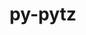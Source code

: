 ---
title: "py-pytz"
layout: cache
categories: [package, develop]
meta: {"compilers": ["apple-clang@=16.0.0", "gcc@=11.1.0", "gcc@=11.4.0", "gcc@=13.2.0", "gcc@=7.5.0", "oneapi@=2024.2.1"], "num_specs": 85, "num_specs_by_stack": {"data-vis-sdk": 7, "e4s": 22, "e4s-neoverse-v2": 7, "e4s-oneapi": 21, "e4s-rocm-external": 7, "ml-darwin-aarch64-mps": 7, "ml-linux-aarch64-cpu": 7, "ml-linux-aarch64-cuda": 7, "ml-linux-x86_64-cpu": 6, "ml-linux-x86_64-cuda": 7, "radiuss": 7, "root": 85}, "oss": ["sequoia", "ubuntu18.04", "ubuntu20.04", "ubuntu22.04", "ubuntu24.04"], "platforms": ["darwin", "linux"], "stacks": ["data-vis-sdk", "e4s", "e4s-neoverse-v2", "e4s-oneapi", "e4s-rocm-external", "ml-darwin-aarch64-mps", "ml-linux-aarch64-cpu", "ml-linux-aarch64-cuda", "ml-linux-x86_64-cpu", "ml-linux-x86_64-cuda", "radiuss", "root"], "targets": ["aarch64", "neoverse_v2", "x86_64_v3"], "versions": ["2024.2"]}
spec_details: [{"compiler": "gcc@=11.1.0", "hash": "27iwebnjridqorw57bnlgstvwkaucjiz", "os": "ubuntu20.04", "platform": "linux", "size": "-", "stacks": ["data-vis-sdk", "root"], "target": "x86_64_v3", "variants": ["build_system=python_pip"], "versions": ["2024.2"]}, {"compiler": "gcc@=11.4.0", "hash": "27rrlg4fqcyupie4okwx7bwbuustot5g", "os": "ubuntu22.04", "platform": "linux", "size": "-", "stacks": ["e4s", "root"], "target": "x86_64_v3", "variants": ["build_system=python_pip"], "versions": ["2024.2"]}, {"compiler": "oneapi@=2024.2.1", "hash": "2bvumuhbibkm36zdtsnbnu26bfzdul5w", "os": "ubuntu22.04", "platform": "linux", "size": "-", "stacks": ["e4s-oneapi", "root"], "target": "x86_64_v3", "variants": ["build_system=python_pip"], "versions": ["2024.2"]}, {"compiler": "gcc@=11.1.0", "hash": "2bxcyv6r2d2oqra5wi64p3evr7jcbrie", "os": "ubuntu20.04", "platform": "linux", "size": "-", "stacks": ["data-vis-sdk", "root"], "target": "x86_64_v3", "variants": ["build_system=python_pip"], "versions": ["2024.2"]}, {"compiler": "gcc@=13.2.0", "hash": "2nehr7ynq47rgjenlfp3igyzkh275kkc", "os": "ubuntu24.04", "platform": "linux", "size": "-", "stacks": ["ml-linux-aarch64-cpu", "ml-linux-aarch64-cuda", "root"], "target": "aarch64", "variants": ["build_system=python_pip"], "versions": ["2024.2"]}, {"compiler": "gcc@=11.4.0", "hash": "4kyit6lrxdugzxzhctmij2yqxtkvjelh", "os": "ubuntu22.04", "platform": "linux", "size": "-", "stacks": ["e4s", "e4s-rocm-external", "root"], "target": "x86_64_v3", "variants": ["build_system=python_pip"], "versions": ["2024.2"]}, {"compiler": "gcc@=11.1.0", "hash": "4yo3hcnwdldw2tvntoqi2dmpent4c3zg", "os": "ubuntu20.04", "platform": "linux", "size": "-", "stacks": ["data-vis-sdk", "root"], "target": "x86_64_v3", "variants": ["build_system=python_pip"], "versions": ["2024.2"]}, {"compiler": "gcc@=13.2.0", "hash": "55t3cmapx2hibt6o73sn3qihvqspgv7o", "os": "ubuntu24.04", "platform": "linux", "size": "-", "stacks": ["ml-linux-x86_64-cpu", "ml-linux-x86_64-cuda", "root"], "target": "x86_64_v3", "variants": ["build_system=python_pip"], "versions": ["2024.2"]}, {"compiler": "gcc@=11.4.0", "hash": "5ieup6pff4eqompfdld3lzu7izt74hc2", "os": "ubuntu22.04", "platform": "linux", "size": "-", "stacks": ["e4s", "e4s-rocm-external", "root"], "target": "x86_64_v3", "variants": ["build_system=python_pip"], "versions": ["2024.2"]}, {"compiler": "gcc@=11.4.0", "hash": "5iisci5kqaiesv32ckq6mcp777sviuxj", "os": "ubuntu22.04", "platform": "linux", "size": "-", "stacks": ["e4s-neoverse-v2", "root"], "target": "neoverse_v2", "variants": ["build_system=python_pip"], "versions": ["2024.2"]}, {"compiler": "gcc@=7.5.0", "hash": "5kkkj7j5d4lrka5fkuf4xoqjfgfsapcj", "os": "ubuntu18.04", "platform": "linux", "size": "-", "stacks": ["radiuss", "root"], "target": "x86_64_v3", "variants": ["build_system=python_pip"], "versions": ["2024.2"]}, {"compiler": "gcc@=11.4.0", "hash": "63gncavottjkewowts3bqzf4br52lzmh", "os": "ubuntu22.04", "platform": "linux", "size": "-", "stacks": ["e4s-neoverse-v2", "root"], "target": "neoverse_v2", "variants": ["build_system=python_pip"], "versions": ["2024.2"]}, {"compiler": "oneapi@=2024.2.1", "hash": "6fjzakpnajnk3vuk6cqzvabnk6n233e4", "os": "ubuntu22.04", "platform": "linux", "size": "-", "stacks": ["e4s-oneapi", "root"], "target": "x86_64_v3", "variants": ["build_system=python_pip"], "versions": ["2024.2"]}, {"compiler": "gcc@=13.2.0", "hash": "6gl4zze3ocwxo5koib2ebbczhx46q3m4", "os": "ubuntu24.04", "platform": "linux", "size": "-", "stacks": ["ml-linux-x86_64-cpu", "ml-linux-x86_64-cuda", "root"], "target": "x86_64_v3", "variants": ["build_system=python_pip"], "versions": ["2024.2"]}, {"compiler": "gcc@=11.4.0", "hash": "75ewiqn2vv3jdmrtqselakhl6zdcoaf6", "os": "ubuntu22.04", "platform": "linux", "size": "-", "stacks": ["e4s-neoverse-v2", "root"], "target": "neoverse_v2", "variants": ["build_system=python_pip"], "versions": ["2024.2"]}, {"compiler": "gcc@=13.2.0", "hash": "a6felrfcz55yya6pvepjcrqodzgrdd63", "os": "ubuntu24.04", "platform": "linux", "size": "-", "stacks": ["ml-linux-x86_64-cpu", "ml-linux-x86_64-cuda", "root"], "target": "x86_64_v3", "variants": ["build_system=python_pip"], "versions": ["2024.2"]}, {"compiler": "gcc@=11.4.0", "hash": "aswy5ob3rweem6l2hfkhgjrv2ny44zlg", "os": "ubuntu22.04", "platform": "linux", "size": "-", "stacks": ["e4s", "root"], "target": "x86_64_v3", "variants": ["build_system=python_pip"], "versions": ["2024.2"]}, {"compiler": "gcc@=13.2.0", "hash": "b5ssdf6ejz27j3qj727haqd4oocainnc", "os": "ubuntu24.04", "platform": "linux", "size": "-", "stacks": ["ml-linux-x86_64-cuda", "root"], "target": "x86_64_v3", "variants": ["build_system=python_pip"], "versions": ["2024.2"]}, {"compiler": "gcc@=11.4.0", "hash": "bhtj2inbm5dbwz7di3srpgx5ahim2u44", "os": "ubuntu22.04", "platform": "linux", "size": "-", "stacks": ["e4s-neoverse-v2", "root"], "target": "neoverse_v2", "variants": ["build_system=python_pip"], "versions": ["2024.2"]}, {"compiler": "oneapi@=2024.2.1", "hash": "cfv75cuxq2dfgdrmlbrly2tmrqc7nhmh", "os": "ubuntu22.04", "platform": "linux", "size": "-", "stacks": ["e4s-oneapi", "root"], "target": "x86_64_v3", "variants": ["build_system=python_pip"], "versions": ["2024.2"]}, {"compiler": "gcc@=11.4.0", "hash": "dbmhzxe25olhkfa6uno4i3fpsgivrldg", "os": "ubuntu22.04", "platform": "linux", "size": "-", "stacks": ["e4s", "e4s-rocm-external", "root"], "target": "x86_64_v3", "variants": ["build_system=python_pip"], "versions": ["2024.2"]}, {"compiler": "gcc@=11.1.0", "hash": "depgiz2tsbig34ju7jwudld3qp5ywece", "os": "ubuntu20.04", "platform": "linux", "size": "-", "stacks": ["data-vis-sdk", "root"], "target": "x86_64_v3", "variants": ["build_system=python_pip"], "versions": ["2024.2"]}, {"compiler": "oneapi@=2024.2.1", "hash": "dx6oajlwoxv3qctqy6ehgqv4m3yvgjjk", "os": "ubuntu22.04", "platform": "linux", "size": "-", "stacks": ["e4s-oneapi", "root"], "target": "x86_64_v3", "variants": ["build_system=python_pip"], "versions": ["2024.2"]}, {"compiler": "gcc@=11.4.0", "hash": "eb5qol5gnlv2agaoxextvzjvpbgnvriw", "os": "ubuntu22.04", "platform": "linux", "size": "-", "stacks": ["e4s", "root"], "target": "x86_64_v3", "variants": ["build_system=python_pip"], "versions": ["2024.2"]}, {"compiler": "gcc@=13.2.0", "hash": "epcspsrw3q6y6eky5rxqh4kaiukcx36b", "os": "ubuntu24.04", "platform": "linux", "size": "-", "stacks": ["ml-linux-x86_64-cpu", "ml-linux-x86_64-cuda", "root"], "target": "x86_64_v3", "variants": ["build_system=python_pip"], "versions": ["2024.2"]}, {"compiler": "gcc@=13.2.0", "hash": "f4ac2kyh7k2pc7ixixtrxcqgexhibovh", "os": "ubuntu24.04", "platform": "linux", "size": "-", "stacks": ["ml-linux-aarch64-cpu", "ml-linux-aarch64-cuda", "root"], "target": "aarch64", "variants": ["build_system=python_pip"], "versions": ["2024.2"]}, {"compiler": "gcc@=7.5.0", "hash": "g7jtm64qhattfdz4e5d2mexj7be267ab", "os": "ubuntu18.04", "platform": "linux", "size": "-", "stacks": ["radiuss", "root"], "target": "x86_64_v3", "variants": ["build_system=python_pip"], "versions": ["2024.2"]}, {"compiler": "oneapi@=2024.2.1", "hash": "gt36cekz5czon3yms6fqinb3xbi7w3mf", "os": "ubuntu22.04", "platform": "linux", "size": "-", "stacks": ["e4s-oneapi", "root"], "target": "x86_64_v3", "variants": ["build_system=python_pip"], "versions": ["2024.2"]}, {"compiler": "gcc@=7.5.0", "hash": "gxjc24rsh2zx6wcfartmmn6j2b3s6n2c", "os": "ubuntu18.04", "platform": "linux", "size": "-", "stacks": ["radiuss", "root"], "target": "x86_64_v3", "variants": ["build_system=python_pip"], "versions": ["2024.2"]}, {"compiler": "oneapi@=2024.2.1", "hash": "hdfmsjuialzrlmua634dczv3y243bmfv", "os": "ubuntu22.04", "platform": "linux", "size": "-", "stacks": ["e4s-oneapi", "root"], "target": "x86_64_v3", "variants": ["build_system=python_pip"], "versions": ["2024.2"]}, {"compiler": "gcc@=11.4.0", "hash": "hs6rvbfotvf25maghbiskge6xlkuq635", "os": "ubuntu22.04", "platform": "linux", "size": "-", "stacks": ["e4s", "root"], "target": "x86_64_v3", "variants": ["build_system=python_pip"], "versions": ["2024.2"]}, {"compiler": "apple-clang@=16.0.0", "hash": "ile4anvspl3sub6eesvux4swqdwnzrp4", "os": "sequoia", "platform": "darwin", "size": "-", "stacks": ["ml-darwin-aarch64-mps", "root"], "target": "aarch64", "variants": ["build_system=python_pip"], "versions": ["2024.2"]}, {"compiler": "gcc@=11.4.0", "hash": "inlkikq3xyskt3koioa2ixnderfttway", "os": "ubuntu22.04", "platform": "linux", "size": "-", "stacks": ["e4s", "root"], "target": "x86_64_v3", "variants": ["build_system=python_pip"], "versions": ["2024.2"]}, {"compiler": "gcc@=11.4.0", "hash": "itxiln2t7a2ulyrza73vilwh53k77adq", "os": "ubuntu22.04", "platform": "linux", "size": "-", "stacks": ["e4s", "root"], "target": "x86_64_v3", "variants": ["build_system=python_pip"], "versions": ["2024.2"]}, {"compiler": "oneapi@=2024.2.1", "hash": "iuysw7xa3u4hy6ykr5gr5xvr5e77jr5n", "os": "ubuntu22.04", "platform": "linux", "size": "-", "stacks": ["e4s-oneapi", "root"], "target": "x86_64_v3", "variants": ["build_system=python_pip"], "versions": ["2024.2"]}, {"compiler": "gcc@=13.2.0", "hash": "jbkumoglhp4gfqyqicgyswpflusu5c4z", "os": "ubuntu24.04", "platform": "linux", "size": "-", "stacks": ["ml-linux-x86_64-cpu", "ml-linux-x86_64-cuda", "root"], "target": "x86_64_v3", "variants": ["build_system=python_pip"], "versions": ["2024.2"]}, {"compiler": "apple-clang@=16.0.0", "hash": "jjv4mpq7p3pmbfui42g3otf2bho46fvu", "os": "sequoia", "platform": "darwin", "size": "-", "stacks": ["ml-darwin-aarch64-mps", "root"], "target": "aarch64", "variants": ["build_system=python_pip"], "versions": ["2024.2"]}, {"compiler": "gcc@=11.4.0", "hash": "jl2iiqf2onkjlcrbapu2ojy6ztesqmm6", "os": "ubuntu22.04", "platform": "linux", "size": "-", "stacks": ["e4s", "e4s-rocm-external", "root"], "target": "x86_64_v3", "variants": ["build_system=python_pip"], "versions": ["2024.2"]}, {"compiler": "gcc@=7.5.0", "hash": "jli4jjlwl5lcn2dxbhdqied5jgirvh54", "os": "ubuntu18.04", "platform": "linux", "size": "-", "stacks": ["radiuss", "root"], "target": "x86_64_v3", "variants": ["build_system=python_pip"], "versions": ["2024.2"]}, {"compiler": "gcc@=11.4.0", "hash": "jqmbpvgy3dnbeb6eihfhk6npw7vo3dtz", "os": "ubuntu22.04", "platform": "linux", "size": "-", "stacks": ["e4s", "e4s-rocm-external", "root"], "target": "x86_64_v3", "variants": ["build_system=python_pip"], "versions": ["2024.2"]}, {"compiler": "oneapi@=2024.2.1", "hash": "jqpoui3eirzztk2agky3sucooo76oaza", "os": "ubuntu22.04", "platform": "linux", "size": "-", "stacks": ["e4s-oneapi", "root"], "target": "x86_64_v3", "variants": ["build_system=python_pip"], "versions": ["2024.2"]}, {"compiler": "gcc@=11.4.0", "hash": "koc6h5egdcynp6wfkdea2sglliy3l3lj", "os": "ubuntu22.04", "platform": "linux", "size": "-", "stacks": ["e4s", "root"], "target": "x86_64_v3", "variants": ["build_system=python_pip"], "versions": ["2024.2"]}, {"compiler": "oneapi@=2024.2.1", "hash": "kze7q3lfzodopnojyfaibjeractb4abp", "os": "ubuntu22.04", "platform": "linux", "size": "-", "stacks": ["e4s-oneapi", "root"], "target": "x86_64_v3", "variants": ["build_system=python_pip"], "versions": ["2024.2"]}, {"compiler": "oneapi@=2024.2.1", "hash": "lcgsldqejmqbc2b6iiakyqc4hx7z4xc2", "os": "ubuntu22.04", "platform": "linux", "size": "-", "stacks": ["e4s-oneapi", "root"], "target": "x86_64_v3", "variants": ["build_system=python_pip"], "versions": ["2024.2"]}, {"compiler": "gcc@=11.4.0", "hash": "lct6gngow77cbv5dhsm535ltmkfumq4z", "os": "ubuntu22.04", "platform": "linux", "size": "-", "stacks": ["e4s-neoverse-v2", "root"], "target": "neoverse_v2", "variants": ["build_system=python_pip"], "versions": ["2024.2"]}, {"compiler": "oneapi@=2024.2.1", "hash": "lvryx3enqrhkhb5d6h7qznvqobvxl6as", "os": "ubuntu22.04", "platform": "linux", "size": "-", "stacks": ["e4s-oneapi", "root"], "target": "x86_64_v3", "variants": ["build_system=python_pip"], "versions": ["2024.2"]}, {"compiler": "gcc@=11.4.0", "hash": "mddlbfr3emy5pfk36asoh6276ih374os", "os": "ubuntu22.04", "platform": "linux", "size": "-", "stacks": ["e4s", "root"], "target": "x86_64_v3", "variants": ["build_system=python_pip"], "versions": ["2024.2"]}, {"compiler": "apple-clang@=16.0.0", "hash": "mowq2kwfipxlh67fqi3sn34ryn7nwu23", "os": "sequoia", "platform": "darwin", "size": "-", "stacks": ["ml-darwin-aarch64-mps", "root"], "target": "aarch64", "variants": ["build_system=python_pip"], "versions": ["2024.2"]}, {"compiler": "gcc@=11.4.0", "hash": "mvejlwgytn467jzpygkrpbzxya6pzezv", "os": "ubuntu22.04", "platform": "linux", "size": "-", "stacks": ["e4s", "root"], "target": "x86_64_v3", "variants": ["build_system=python_pip"], "versions": ["2024.2"]}, {"compiler": "gcc@=13.2.0", "hash": "mxkpfqv6bvlmqqfylhos44twwmkbfhye", "os": "ubuntu24.04", "platform": "linux", "size": "-", "stacks": ["ml-linux-aarch64-cpu", "ml-linux-aarch64-cuda", "root"], "target": "aarch64", "variants": ["build_system=python_pip"], "versions": ["2024.2"]}, {"compiler": "oneapi@=2024.2.1", "hash": "n5g7dig6bimkuofc4ohtygwbu5me5a3b", "os": "ubuntu22.04", "platform": "linux", "size": "-", "stacks": ["e4s-oneapi", "root"], "target": "x86_64_v3", "variants": ["build_system=python_pip"], "versions": ["2024.2"]}, {"compiler": "gcc@=11.4.0", "hash": "no4nalpbbdma7exdxzq6nafugr7jqtw6", "os": "ubuntu22.04", "platform": "linux", "size": "-", "stacks": ["e4s", "root"], "target": "x86_64_v3", "variants": ["build_system=python_pip"], "versions": ["2024.2"]}, {"compiler": "oneapi@=2024.2.1", "hash": "nrxnnagc7m7ksf4l5wuo4zdde3fvlcpw", "os": "ubuntu22.04", "platform": "linux", "size": "-", "stacks": ["e4s-oneapi", "root"], "target": "x86_64_v3", "variants": ["build_system=python_pip"], "versions": ["2024.2"]}, {"compiler": "gcc@=11.4.0", "hash": "ns3hh5mbd2clqhakyvoljxh5xwcll5z7", "os": "ubuntu22.04", "platform": "linux", "size": "-", "stacks": ["e4s", "root"], "target": "x86_64_v3", "variants": ["build_system=python_pip"], "versions": ["2024.2"]}, {"compiler": "gcc@=11.4.0", "hash": "oou524mntl4huzuyd5jjj6kkjnjkj4fg", "os": "ubuntu22.04", "platform": "linux", "size": "-", "stacks": ["e4s", "root"], "target": "x86_64_v3", "variants": ["build_system=python_pip"], "versions": ["2024.2"]}, {"compiler": "gcc@=11.4.0", "hash": "pkb4bmowaqkpr7hzhsrfucglbkjmbyc2", "os": "ubuntu22.04", "platform": "linux", "size": "-", "stacks": ["e4s-neoverse-v2", "root"], "target": "neoverse_v2", "variants": ["build_system=python_pip"], "versions": ["2024.2"]}, {"compiler": "gcc@=11.4.0", "hash": "po3xyb3kruf3hkl2nie55pm473myeu4a", "os": "ubuntu22.04", "platform": "linux", "size": "-", "stacks": ["e4s", "root"], "target": "x86_64_v3", "variants": ["build_system=python_pip"], "versions": ["2024.2"]}, {"compiler": "gcc@=13.2.0", "hash": "qy3xep6kgmotypbvofc6jobszb237h5i", "os": "ubuntu24.04", "platform": "linux", "size": "-", "stacks": ["ml-linux-aarch64-cpu", "ml-linux-aarch64-cuda", "root"], "target": "aarch64", "variants": ["build_system=python_pip"], "versions": ["2024.2"]}, {"compiler": "apple-clang@=16.0.0", "hash": "rob33sxng2vqilyvqpedsmyfcbnbtura", "os": "sequoia", "platform": "darwin", "size": "-", "stacks": ["ml-darwin-aarch64-mps", "root"], "target": "aarch64", "variants": ["build_system=python_pip"], "versions": ["2024.2"]}, {"compiler": "gcc@=11.1.0", "hash": "rrwt7ws34z5cgemlfp47oczs3z6n7qwd", "os": "ubuntu20.04", "platform": "linux", "size": "-", "stacks": ["data-vis-sdk", "root"], "target": "x86_64_v3", "variants": ["build_system=python_pip"], "versions": ["2024.2"]}, {"compiler": "gcc@=11.4.0", "hash": "rtpsvxrgep43z67v67jawtleii4ibm3w", "os": "ubuntu22.04", "platform": "linux", "size": "-", "stacks": ["e4s", "root"], "target": "x86_64_v3", "variants": ["build_system=python_pip"], "versions": ["2024.2"]}, {"compiler": "gcc@=11.4.0", "hash": "rvzvlcpqcjebdn2ikbq426zmz2htfr4m", "os": "ubuntu22.04", "platform": "linux", "size": "-", "stacks": ["e4s", "e4s-rocm-external", "root"], "target": "x86_64_v3", "variants": ["build_system=python_pip"], "versions": ["2024.2"]}, {"compiler": "gcc@=11.4.0", "hash": "s57u4dyijhhp7vd5c2c53dn77ln6tmzc", "os": "ubuntu22.04", "platform": "linux", "size": "-", "stacks": ["e4s", "root"], "target": "x86_64_v3", "variants": ["build_system=python_pip"], "versions": ["2024.2"]}, {"compiler": "gcc@=11.4.0", "hash": "sj7icngt2b7isg4n2gzkgz3cb7bgcsl5", "os": "ubuntu22.04", "platform": "linux", "size": "-", "stacks": ["e4s-neoverse-v2", "root"], "target": "neoverse_v2", "variants": ["build_system=python_pip"], "versions": ["2024.2"]}, {"compiler": "oneapi@=2024.2.1", "hash": "sk3lpnq3jvz34jhgoaumnf3bwb3eefpy", "os": "ubuntu22.04", "platform": "linux", "size": "-", "stacks": ["e4s-oneapi", "root"], "target": "x86_64_v3", "variants": ["build_system=python_pip"], "versions": ["2024.2"]}, {"compiler": "gcc@=13.2.0", "hash": "ska6pu5rfcshtytwkdcvzquto4rdmsis", "os": "ubuntu24.04", "platform": "linux", "size": "-", "stacks": ["ml-linux-aarch64-cpu", "ml-linux-aarch64-cuda", "root"], "target": "aarch64", "variants": ["build_system=python_pip"], "versions": ["2024.2"]}, {"compiler": "oneapi@=2024.2.1", "hash": "su7iflbarn32ixx4wyldtyiv5t6gex5e", "os": "ubuntu22.04", "platform": "linux", "size": "-", "stacks": ["e4s-oneapi", "root"], "target": "x86_64_v3", "variants": ["build_system=python_pip"], "versions": ["2024.2"]}, {"compiler": "gcc@=13.2.0", "hash": "sy67a2y4vabvjjqw44dqxmnkvidkzlgh", "os": "ubuntu24.04", "platform": "linux", "size": "-", "stacks": ["ml-linux-aarch64-cpu", "ml-linux-aarch64-cuda", "root"], "target": "aarch64", "variants": ["build_system=python_pip"], "versions": ["2024.2"]}, {"compiler": "gcc@=7.5.0", "hash": "t6d3oytwghpg52ns5yzcqql56smsnch5", "os": "ubuntu18.04", "platform": "linux", "size": "-", "stacks": ["radiuss", "root"], "target": "x86_64_v3", "variants": ["build_system=python_pip"], "versions": ["2024.2"]}, {"compiler": "gcc@=7.5.0", "hash": "thmpqkpjdtj74mg2o27hf5curhtzja5p", "os": "ubuntu18.04", "platform": "linux", "size": "-", "stacks": ["radiuss", "root"], "target": "x86_64_v3", "variants": ["build_system=python_pip"], "versions": ["2024.2"]}, {"compiler": "apple-clang@=16.0.0", "hash": "u34z4s4plw2v727a7ssldlf3aoqilt6v", "os": "sequoia", "platform": "darwin", "size": "-", "stacks": ["ml-darwin-aarch64-mps", "root"], "target": "aarch64", "variants": ["build_system=python_pip"], "versions": ["2024.2"]}, {"compiler": "apple-clang@=16.0.0", "hash": "ufa2j2vr3yrv2qyde6b4uj4swn6k3u4v", "os": "sequoia", "platform": "darwin", "size": "-", "stacks": ["ml-darwin-aarch64-mps", "root"], "target": "aarch64", "variants": ["build_system=python_pip"], "versions": ["2024.2"]}, {"compiler": "oneapi@=2024.2.1", "hash": "uxtvtjfdhez2mkkfdottxsad2xg42d4t", "os": "ubuntu22.04", "platform": "linux", "size": "-", "stacks": ["e4s-oneapi", "root"], "target": "x86_64_v3", "variants": ["build_system=python_pip"], "versions": ["2024.2"]}, {"compiler": "oneapi@=2024.2.1", "hash": "vz56z4egd6pqnncu3i5vpxymmrgtkuy6", "os": "ubuntu22.04", "platform": "linux", "size": "-", "stacks": ["e4s-oneapi", "root"], "target": "x86_64_v3", "variants": ["build_system=python_pip"], "versions": ["2024.2"]}, {"compiler": "oneapi@=2024.2.1", "hash": "w6h266sje6uhnlhym45v2vwihae3ryp6", "os": "ubuntu22.04", "platform": "linux", "size": "-", "stacks": ["e4s-oneapi", "root"], "target": "x86_64_v3", "variants": ["build_system=python_pip"], "versions": ["2024.2"]}, {"compiler": "gcc@=11.1.0", "hash": "wfein2idsndcrh3r2vogij7tzwhm4tcy", "os": "ubuntu20.04", "platform": "linux", "size": "-", "stacks": ["data-vis-sdk", "root"], "target": "x86_64_v3", "variants": ["build_system=python_pip"], "versions": ["2024.2"]}, {"compiler": "gcc@=13.2.0", "hash": "wgrfp2a4os42w57szwxd7vu46ho7fkwb", "os": "ubuntu24.04", "platform": "linux", "size": "-", "stacks": ["ml-linux-x86_64-cpu", "ml-linux-x86_64-cuda", "root"], "target": "x86_64_v3", "variants": ["build_system=python_pip"], "versions": ["2024.2"]}, {"compiler": "gcc@=11.4.0", "hash": "wls6atwx6gmbt6p26nxq7irh4gd5ouxz", "os": "ubuntu22.04", "platform": "linux", "size": "-", "stacks": ["e4s", "e4s-rocm-external", "root"], "target": "x86_64_v3", "variants": ["build_system=python_pip"], "versions": ["2024.2"]}, {"compiler": "oneapi@=2024.2.1", "hash": "wnodtssgwlu6ddqntcjcd24yn4q5jgk7", "os": "ubuntu22.04", "platform": "linux", "size": "-", "stacks": ["e4s-oneapi", "root"], "target": "x86_64_v3", "variants": ["build_system=python_pip"], "versions": ["2024.2"]}, {"compiler": "oneapi@=2024.2.1", "hash": "wooiso3qas553uikuoyi4vm57d7ozayv", "os": "ubuntu22.04", "platform": "linux", "size": "-", "stacks": ["e4s-oneapi", "root"], "target": "x86_64_v3", "variants": ["build_system=python_pip"], "versions": ["2024.2"]}, {"compiler": "gcc@=7.5.0", "hash": "x5su26xnaoqcgp7rap4n2cpn5772fxwc", "os": "ubuntu18.04", "platform": "linux", "size": "-", "stacks": ["radiuss", "root"], "target": "x86_64_v3", "variants": ["build_system=python_pip"], "versions": ["2024.2"]}, {"compiler": "gcc@=11.1.0", "hash": "xgaetf2bbr77swbak34gehnubrbsl3h6", "os": "ubuntu20.04", "platform": "linux", "size": "-", "stacks": ["data-vis-sdk", "root"], "target": "x86_64_v3", "variants": ["build_system=python_pip"], "versions": ["2024.2"]}, {"compiler": "apple-clang@=16.0.0", "hash": "xgxcgyjdeyc4lome5mjiv2lugodwvjc5", "os": "sequoia", "platform": "darwin", "size": "-", "stacks": ["ml-darwin-aarch64-mps", "root"], "target": "aarch64", "variants": ["build_system=python_pip"], "versions": ["2024.2"]}, {"compiler": "oneapi@=2024.2.1", "hash": "xshh4p4zratufwxdcnwxqf2jzr5vetuo", "os": "ubuntu22.04", "platform": "linux", "size": "-", "stacks": ["e4s-oneapi", "root"], "target": "x86_64_v3", "variants": ["build_system=python_pip"], "versions": ["2024.2"]}, {"compiler": "gcc@=13.2.0", "hash": "yb62izqc73sarjftfzbwzffsy23bxz7f", "os": "ubuntu24.04", "platform": "linux", "size": "-", "stacks": ["ml-linux-aarch64-cpu", "ml-linux-aarch64-cuda", "root"], "target": "aarch64", "variants": ["build_system=python_pip"], "versions": ["2024.2"]}]
---